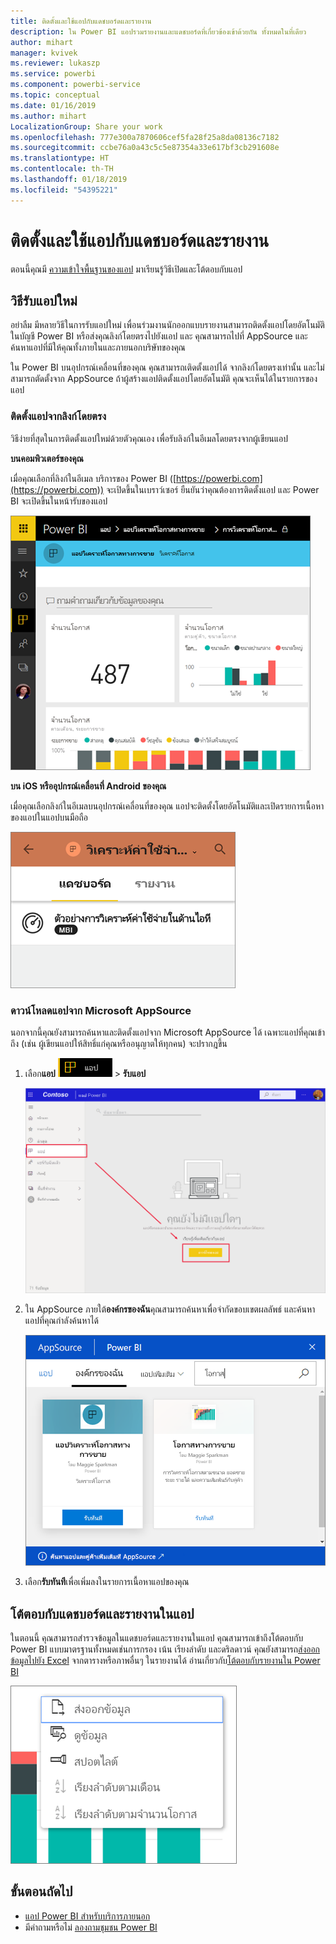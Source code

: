 ```yaml
---
title: ติดตั้งและใช้แอปกับแดชบอร์ดและรายงาน
description: ใน Power BI แอปรวมรายงานและแดชบอร์ดที่เกี่ยวข้องเข้าด้วยกัน ทั้งหมดในที่เดียว
author: mihart
manager: kvivek
ms.reviewer: lukaszp
ms.service: powerbi
ms.component: powerbi-service
ms.topic: conceptual
ms.date: 01/16/2019
ms.author: mihart
LocalizationGroup: Share your work
ms.openlocfilehash: 777e300a7870606cef5fa28f25a8da08136c7182
ms.sourcegitcommit: ccbe76a0a43c5c5e87354a33e617bf3cb291608e
ms.translationtype: HT
ms.contentlocale: th-TH
ms.lasthandoff: 01/18/2019
ms.locfileid: "54395221"
---
```

# <a name="install-and-use-apps-with-dashboards-and-reports-in-power-bi"></a>ติดตั้งและใช้แอปกับแดชบอร์ดและรายงาน
ตอนนี้คุณมี [ความเข้าใจพื้นฐานของแอป](end-user-apps.md) มาเรียนรู้วิธีเปิดและโต้ตอบกับแอป 

## <a name="ways-to-get-a-new-app"></a>วิธีรับแอปใหม่
อย่าลืม มีหลายวิธีในการรับแอปใหม่ เพื่อนร่วมงานนักออกแบบรายงานสามารถติดตั้งแอปโดยอัตโนมัติในบัญชี Power BI หรือส่งคุณลิงก์โดยตรงไปยังแอป และ คุณสามารถไปที่ AppSource และค้นหาแอปที่มีให้คุณทั้งภายในและภายนอกบริษัทของคุณ 

ใน Power BI บนอุปกรณ์เคลื่อนที่ของคุณ คุณสามารถเติดตั้งแอปได้ จากลิงก์โดยตรงเท่านั้น และไม่สามารถตัดตั้งจาก AppSource ถ้าผู้สร้างแอปติดตั้งแอปโดยอัตโนมัติ คุณจะเห็นได้ในรายการของแอป

### <a name="install-an-app-from-a-direct-link"></a>ติดตั้งแอปจากลิงก์โดยตรง
วิธีง่ายที่สุดในการติดตั้งแอปใหม่ด้วยตัวคุณเอง เพื่อรับลิงก์ในอีเมลโดยตรงจากผู้เขียนแอป  

**บนคอมพิวเตอร์ของคุณ** 

เมื่อคุณเลือกที่ลิงก์ในอีเมล บริการของ Power BI ([https://powerbi.com](https://powerbi.com)) จะเปิดขึ้นในเบราว์เซอร์ ยืนยันว่าคุณต้องการติดตั้งแอป และ Power BI จะเปิดขึ้นในหน้ารับของแอป

![แอปเพจเริ่มต้นใน Power BI service](./media/end-user-app-view/power-bi-app-landing-page-opportunity-480.png)

**บน iOS หรืออุปกรณ์เคลื่อนที่ Android ของคุณ** 

เมื่อคุณเลือกลิงก์ในอีเมลบนอุปกรณ์เคลื่อนที่ของคุณ แอปจะติดตั้งโดยอัตโนมัติและเปิดรายการเนื้อหาของแอปในแอปบนมือถือ 

![รายการเนื้อหาแอปบนอุปกรณ์เคลื่อนที่](./media/end-user-app-view/power-bi-app-index-it-spend-360.png)

### <a name="get-the-app-from-microsoft-appsource"></a>ดาวน์โหลดแอปจาก Microsoft AppSource
นอกจากนี้คุณยังสามารถค้นหาและติดตั้งแอปจาก Microsoft AppSource ได้ เฉพาะแอปที่คุณเข้าถึง (เช่น ผู้เขียนแอปให้สิทธิ์แก่คุณหรืออนุญาตให้ทุกคน) จะปรากฎขึ้น

1. เลือก**แอป** ![แอปในบานหน้าต่างนำทางด้านซ้าย](./media/end-user-apps/power-bi-apps-bar.png) > **รับแอป** 
   
     ![ไอคอนรับแอป](./media/end-user-app-view/power-bi-get-apps.png)
2. ใน AppSource ภายใต้**องค์กรของฉัน**คุณสามารถค้นหาเพื่อจำกัดขอบเขตผลลัพธ์ และค้นหาแอปที่คุณกำลังค้นหาได้
   
     ![ใน AppSource ภายใต้องค์กรของฉัน](./media/end-user-app-view/power-bi-appsource-my-org.png)
3. เลือก**รับทันที**เพื่อเพิ่มลงในรายการเนื้อหาแอปของคุณ 

## <a name="interact-with-the-dashboards-and-reports-in-the-app"></a>โต้ตอบกับแดชบอร์ดและรายงานในแอป
ในตอนนี้ คุณสามารถสำรวจข้อมูลในแดชบอร์ดและรายงานในแอป คุณสามารถเข้าถึงโต้ตอบกับ Power BI แบบมาตรฐานทั้งหมดเช่นการกรอง เน้น เรียงลำดับ และดริลดาวน์ คุณยังสามารถ[ส่งออกข้อมูลไปยัง Excel](end-user-export-data.md) จากตารางหรือภาพอื่นๆ ในรายงานได้ อ่านเกี่ยวกับ[โต้ตอบกับรายงานใน Power BI](end-user-reading-view.md) 

![ส่งออกข้อมูลจาก Power BI visual](./media/end-user-app-view/power-bi-service-export-data-visual.png)


## <a name="next-steps"></a>ขั้นตอนถัดไป
* [แอป Power BI สำหรับบริการภายนอก](end-user-connect-to-services.md)
* มีคำถามหรือไม่ [ลองถามชุมชน Power BI](http://community.powerbi.com/)

